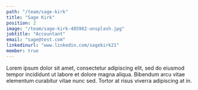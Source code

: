 ```yaml
---
path: "/team/sage-kirk"
title: "Sage Kirk"
position: 2
image: "/team/sage-kirk-485982-unsplash.jpg"
jobtitle: "Accountant"
email: "sage@test.com"
linkedinurl: "www.linkedin.com/sagekirk21"
member: true
---
```


Lorem ipsum dolor sit amet, consectetur adipiscing elit, sed do eiusmod tempor incididunt ut labore et dolore magna aliqua. Bibendum arcu vitae elementum curabitur vitae nunc sed. Tortor at risus viverra adipiscing at in.

